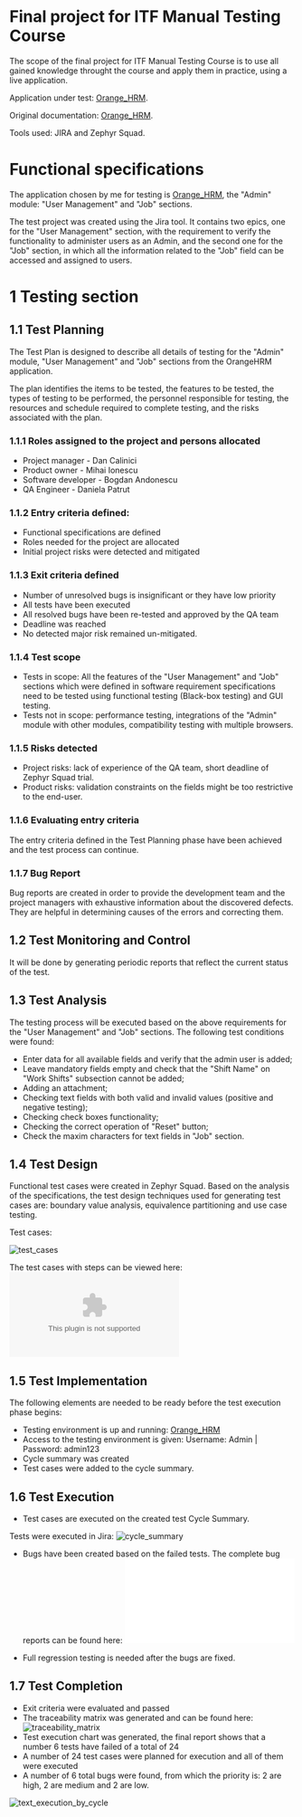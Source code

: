 # Final project for ITF Manual Testing Course

The scope of the final project for ITF Manual Testing Course is to use all gained knowledge throught the course and apply them in practice, using a live application.

Application under test: [Orange_HRM](https://opensource-demo.orangehrmlive.com/web/index.php/auth/login).

Original documentation: [Orange_HRM](https://www.orangehrm.com/assets/Files/Complete-Administrative-User-Guide.pdf?url=/Files/Complete-Administrative-User-Guide.pdf).

Tools used: JIRA and Zephyr Squad.

# Functional specifications

The application chosen by me for testing is [Orange_HRM](https://opensource-demo.orangehrmlive.com/web/index.php/auth/login), the "Admin" module: "User Management" and "Job" sections.

The test project was created using the Jira tool. It contains two epics, one for the "User Management" section, with the requirement to verify the functionality to administer users as an Admin, and the second one for the "Job" section, in which all the information related to the "Job" field can be accessed and assigned to users.

# 1 Testing section

## 1.1 Test Planning

The Test Plan is designed to describe all details of testing for the "Admin" module, "User Management" and "Job" sections from the OrangeHRM application.

The plan identifies the items to be tested, the features to be tested, the types of testing to be performed, the personnel responsible for testing, the resources and schedule required to complete testing, and the risks associated with the plan.

### 1.1.1 Roles assigned to the project and persons allocated
  - Project manager - Dan Calinici
  - Product owner - Mihai Ionescu
  - Software developer - Bogdan Andonescu
  - QA Engineer - Daniela Patrut

### 1.1.2 Entry criteria defined:
  - Functional specifications are defined
  - Roles needed for the project are allocated
  - Initial project risks were detected and mitigated

### 1.1.3 Exit criteria defined
  - Number of unresolved bugs is insignificant or they have low priority
  - All tests have been executed
  - All resolved bugs have been re-tested and approved by the QA team
  - Deadline was reached
  - No detected major risk remained un-mitigated.

### 1.1.4 Test scope
   - Tests in scope: All the features of the "User Management" and "Job" sections which were defined in software requirement specifications need to be tested using functional testing (Black-box testing) and GUI testing.
  - Tests not in scope: performance testing, integrations of the "Admin" module with other modules, compatibility testing with multiple browsers.

### 1.1.5 Risks detected
  - Project risks: lack of experience of the QA team, short deadline of Zephyr Squad trial.
  - Product risks: validation constraints on the fields might be too restrictive to the end-user.

### 1.1.6 Evaluating entry criteria
The entry criteria defined in the Test Planning phase have been achieved and the test process can continue.

### 1.1.7 Bug Report
Bug reports are created in order to provide the development team and the project managers with exhaustive information about the discovered defects. They are helpful in determining causes of the errors and correcting them.

## 1.2 Test Monitoring and Control
It will be done by generating periodic reports that reflect the current status of the test.

## 1.3 Test Analysis
The testing process will be executed based on the above requirements for the "User Management" and "Job" sections. The following test conditions were found:

  - Enter data for all available fields and verify that the admin user is added;
  - Leave mandatory fields empty and check that the "Shift Name" on "Work Shifts" subsection cannot be added;
  - Adding an attachment;
  - Checking text fields with both valid and invalid values (positive and negative testing);
  - Checking check boxes functionality;
  - Checking the correct operation of "Reset" button;
  - Check the maxim characters for text fields in "Job" section.

## 1.4 Test Design
Functional test cases were created in Zephyr Squad. Based on the analysis of the specifications, the test design techniques used for generating test cases are: boundary value analysis, equivalence partitioning and use case testing.

Test cases:

![test_cases](test_cases.GIF)

The test cases with steps can be viewed here: ![Test cases+Steps](test_cases_with_steps.xlsx)

## 1.5 Test Implementation
The following elements are needed to be ready before the test execution phase begins:

  - Testing environment is up and running: [Orange_HRM](https://opensource-demo.orangehrmlive.com/web/index.php/auth/login)
  - Access to the testing environment is given: Username: Admin | Password: admin123
  - Cycle summary was created
  - Test cases were added to the cycle summary.

## 1.6 Test Execution

  - Test cases are executed on the created test Cycle Summary.
    
Tests were executed in Jira:
![cycle_summary](cycle_summary.GIF)

  - Bugs have been created based on the failed tests. The complete bug reports can be found here: ![created_bugs](all_bugs.pdf)

  - Full regression testing is needed after the bugs are fixed.

## 1.7 Test Completion
  - Exit criteria were evaluated and passed
  - The traceability matrix was generated and can be found here: ![traceability_matrix]()
  - Test execution chart was generated, the final report shows that a number 6 tests have failed of a total of 24
  - A number of 24 test cases were planned for execution and all of them were executed
  - A number of 6 total bugs were found, from which the priority is: 2 are high, 2 are medium and 2 are low.

![text_execution_by_cycle](test_execution.GIF)




